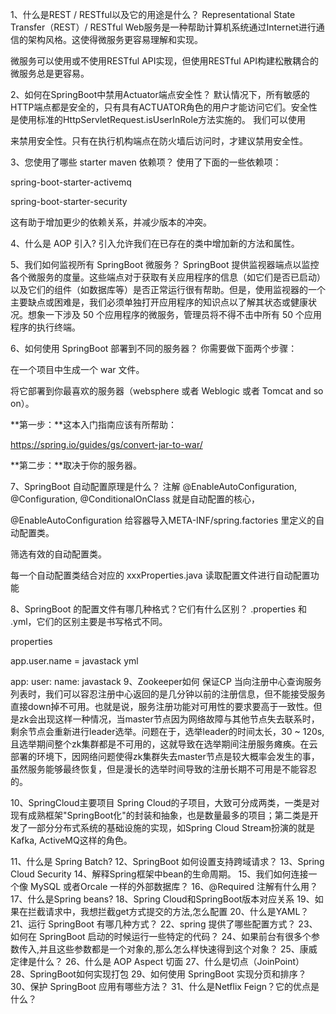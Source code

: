 1、什么是REST / RESTful以及它的用途是什么？
Representational State Transfer（REST）/ RESTful Web服务是一种帮助计算机系统通过Internet进行通信的架构风格。这使得微服务更容易理解和实现。

微服务可以使用或不使用RESTful API实现，但使用RESTful API构建松散耦合的微服务总是更容易。

2、如何在SpringBoot中禁用Actuator端点安全性？
默认情况下，所有敏感的HTTP端点都是安全的，只有具有ACTUATOR角色的用户才能访问它们。安全性是使用标准的HttpServletRequest.isUserInRole方法实施的。 我们可以使用

来禁用安全性。只有在执行机构端点在防火墙后访问时，才建议禁用安全性。

3、您使用了哪些 starter maven 依赖项？
使用了下面的一些依赖项：

spring-boot-starter-activemq

spring-boot-starter-security

这有助于增加更少的依赖关系，并减少版本的冲突。

4、什么是 AOP 引入?
引入允许我们在已存在的类中增加新的方法和属性。

5、我们如何监视所有 SpringBoot 微服务？
SpringBoot 提供监视器端点以监控各个微服务的度量。这些端点对于获取有关应用程序的信息（如它们是否已启动）以及它们的组件（如数据库等）是否正常运行很有帮助。但是，使用监视器的一个主要缺点或困难是，我们必须单独打开应用程序的知识点以了解其状态或健康状况。想象一下涉及 50 个应用程序的微服务，管理员将不得不击中所有 50 个应用程序的执行终端。

6、如何使用 SpringBoot 部署到不同的服务器？
你需要做下面两个步骤：

在一个项目中生成一个 war 文件。

将它部署到你最喜欢的服务器（websphere 或者 Weblogic 或者 Tomcat and so on）。

**第一步：**这本入门指南应该有所帮助：

https://spring.io/guides/gs/convert-jar-to-war/

**第二步：**取决于你的服务器。

7、SpringBoot 自动配置原理是什么？
注解 @EnableAutoConfiguration, @Configuration, @ConditionalOnClass 就是自动配置的核心，

@EnableAutoConfiguration 给容器导入META-INF/spring.factories 里定义的自动配置类。

筛选有效的自动配置类。

每一个自动配置类结合对应的 xxxProperties.java 读取配置文件进行自动配置功能

8、SpringBoot 的配置文件有哪几种格式？它们有什么区别？
.properties 和 .yml，它们的区别主要是书写格式不同。

properties

app.user.name = javastack
yml

app:
user:
name: javastack
9、Zookeeper如何 保证CP
当向注册中⼼查询服务列表时，我们可以容忍注册中⼼返回的是⼏分钟以前的注册信息，但不能接受服务直接down掉不可⽤。也就是说，服务注册功能对可⽤性的要求要⾼于⼀致性。但是zk会出现这样⼀种情况，当master节点因为⽹络故障与其他节点失去联系时，剩余节点会重新进⾏leader选举。问题在于，选举leader的时间太⻓，30 ~ 120s, 且选举期间整个zk集群都是不可⽤的，这就导致在选举期间注册服务瘫痪。在云部署的环境下，因⽹络问题使得zk集群失去master节点是较⼤概率会发⽣的事，虽然服务能够最终恢复，但是漫⻓的选举时间导致的注册⻓期不可⽤是不能容忍的。

10、SpringCloud主要项目
Spring Cloud的子项目，大致可分成两类，一类是对现有成熟框架"SpringBoot化"的封装和抽象，也是数量最多的项目；第二类是开发了一部分分布式系统的基础设施的实现，如Spring Cloud Stream扮演的就是Kafka, ActiveMQ这样的角色。

11、什么是 Spring Batch?
12、SpringBoot 如何设置支持跨域请求？
13、Spring Cloud Security
14、解释Spring框架中bean的生命周期。
15、我们如何连接一个像 MySQL 或者Orcale 一样的外部数据库？
16、@Required 注解有什么用？
17、什么是Spring beans?
18、Spring Cloud和SpringBoot版本对应关系
19、如果在拦截请求中，我想拦截get方式提交的方法,怎么配置
20、什么是YAML？
21、运行 SpringBoot 有哪几种方式？
22、spring 提供了哪些配置方式？
23、如何在 SpringBoot 启动的时候运行一些特定的代码？
24、如果前台有很多个参数传入,并且这些参数都是一个对象的,那么怎么样快速得到这个对象？
25、康威定律是什么？
26、什么是 AOP Aspect 切面
27、什么是切点（JoinPoint）
28、SpringBoot如何实现打包
29、如何使用 SpringBoot 实现分页和排序？
30、保护 SpringBoot 应用有哪些方法？
31、什么是Netflix Feign？它的优点是什么？